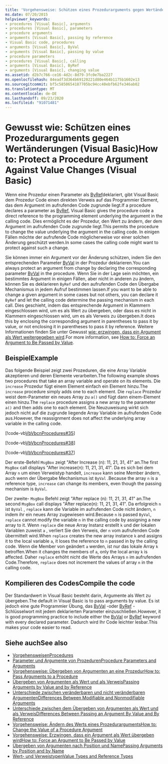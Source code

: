 ```yaml
---
title: 'Vorgehensweise: Schützen eines Prozedurarguments gegen Wertänderungen'
ms.date: 07/20/2015
helpviewer_keywords:
- procedures [Visual Basic], arguments
- procedures [Visual Basic], parameters
- procedure arguments
- arguments [Visual Basic], passing by reference
- Visual Basic code, procedures
- arguments [Visual Basic], ByVal
- arguments [Visual Basic], passing by value
- procedure parameters
- procedures [Visual Basic], calling
- arguments [Visual Basic], ByRef
- arguments [Visual Basic], changing value
ms.assetid: d2b7c766-ce16-4d2c-8d79-3fc0e7ba2227
ms.openlocfilehash: 84eadf3d364b69120221d80e464b1175b1602e13
ms.sourcegitcommit: bf5c5850654187705bc94cc40ebfb62fe346ab02
ms.translationtype: MT
ms.contentlocale: de-DE
ms.lasthandoff: 09/23/2020
ms.locfileid: "91071481"
---
```

# <a name="how-to-protect-a-procedure-argument-against-value-changes-visual-basic"></a><span data-ttu-id="f4ad1-102">Gewusst wie: Schützen eines Prozedurarguments gegen Wertänderungen (Visual Basic)</span><span class="sxs-lookup"><span data-stu-id="f4ad1-102">How to: Protect a Procedure Argument Against Value Changes (Visual Basic)</span></span>

<span data-ttu-id="f4ad1-103">Wenn eine Prozedur einen Parameter als [ByRef](../../../language-reference/modifiers/byref.md)deklariert, gibt Visual Basic dem Prozedur Code einen direkten Verweis auf das Programmier Element, das dem Argument im aufrufenden Code zugrunde liegt.</span><span class="sxs-lookup"><span data-stu-id="f4ad1-103">If a procedure declares a parameter as [ByRef](../../../language-reference/modifiers/byref.md), Visual Basic gives the procedure code a direct reference to the programming element underlying the argument in the calling code.</span></span> <span data-ttu-id="f4ad1-104">Dies ermöglicht es der Prozedur, den Wert zu ändern, der dem Argument im aufrufenden Code zugrunde liegt.</span><span class="sxs-lookup"><span data-stu-id="f4ad1-104">This permits the procedure to change the value underlying the argument in the calling code.</span></span> <span data-ttu-id="f4ad1-105">In einigen Fällen möchte der aufrufende Code möglicherweise vor einer solchen Änderung geschützt werden.</span><span class="sxs-lookup"><span data-stu-id="f4ad1-105">In some cases the calling code might want to protect against such a change.</span></span>  
  
 <span data-ttu-id="f4ad1-106">Sie können immer ein Argument vor der Änderung schützen, indem Sie den entsprechenden Parameter [ByVal](../../../language-reference/modifiers/byval.md) in der Prozedur deklarieren.</span><span class="sxs-lookup"><span data-stu-id="f4ad1-106">You can always protect an argument from change by declaring the corresponding parameter [ByVal](../../../language-reference/modifiers/byval.md) in the procedure.</span></span> <span data-ttu-id="f4ad1-107">Wenn Sie in der Lage sein möchten, ein bestimmtes Argument in einigen Fällen, aber nicht in anderen zu ändern, können Sie es deklarieren `ByRef` und den aufrufenden Code den Übergabe Mechanismus in jedem Aufruf bestimmen lassen.</span><span class="sxs-lookup"><span data-stu-id="f4ad1-107">If you want to be able to change a given argument in some cases but not others, you can declare it `ByRef` and let the calling code determine the passing mechanism in each call.</span></span> <span data-ttu-id="f4ad1-108">Dies geschieht, indem das entsprechende Argument in Klammern eingeschlossen wird, um es als Wert zu übergeben, oder dass es nicht in Klammern eingeschlossen wird, um es als Verweis zu übergeben.</span><span class="sxs-lookup"><span data-stu-id="f4ad1-108">It does this by enclosing the corresponding argument in parentheses to pass it by value, or not enclosing it in parentheses to pass it by reference.</span></span> <span data-ttu-id="f4ad1-109">Weitere Informationen finden Sie unter Gewusst [wie: erzwingen, dass ein Argument als Wert weitergegeben wird](./how-to-force-an-argument-to-be-passed-by-value.md).</span><span class="sxs-lookup"><span data-stu-id="f4ad1-109">For more information, see [How to: Force an Argument to Be Passed by Value](./how-to-force-an-argument-to-be-passed-by-value.md).</span></span>  
  
## <a name="example"></a><span data-ttu-id="f4ad1-110">Beispiel</span><span class="sxs-lookup"><span data-stu-id="f4ad1-110">Example</span></span>  

 <span data-ttu-id="f4ad1-111">Das folgende Beispiel zeigt zwei Prozeduren, die eine Array Variable akzeptieren und deren Elemente verarbeiten.</span><span class="sxs-lookup"><span data-stu-id="f4ad1-111">The following example shows two procedures that take an array variable and operate on its elements.</span></span> <span data-ttu-id="f4ad1-112">Die `increase` Prozedur fügt einem Element einfach ein Element hinzu.</span><span class="sxs-lookup"><span data-stu-id="f4ad1-112">The `increase` procedure simply adds one to each element.</span></span> <span data-ttu-id="f4ad1-113">Die `replace` Prozedur weist dem-Parameter ein neues Array zu `a()` und fügt dann einem-Element einen hinzu.</span><span class="sxs-lookup"><span data-stu-id="f4ad1-113">The `replace` procedure assigns a new array to the parameter `a()` and then adds one to each element.</span></span> <span data-ttu-id="f4ad1-114">Die Neuzuweisung wirkt sich jedoch nicht auf die zugrunde liegende Array Variable im aufrufenden Code aus.</span><span class="sxs-lookup"><span data-stu-id="f4ad1-114">However, the reassignment does not affect the underlying array variable in the calling code.</span></span>  
  
 [!code-vb[VbVbcnProcedures#35](~/samples/snippets/visualbasic/VS_Snippets_VBCSharp/VbVbcnProcedures/VB/Class1.vb#35)]  
  
 [!code-vb[VbVbcnProcedures#38](~/samples/snippets/visualbasic/VS_Snippets_VBCSharp/VbVbcnProcedures/VB/Class1.vb#38)]  
  
 [!code-vb[VbVbcnProcedures#37](~/samples/snippets/visualbasic/VS_Snippets_VBCSharp/VbVbcnProcedures/VB/Class1.vb#37)]  
  
 <span data-ttu-id="f4ad1-115">Der erste-Befehl `MsgBox` zeigt "After Increase (n): 11, 21, 31, 41" an.</span><span class="sxs-lookup"><span data-stu-id="f4ad1-115">The first `MsgBox` call displays "After increase(n): 11, 21, 31, 41".</span></span> <span data-ttu-id="f4ad1-116">Da es sich bei dem Array `n` um einen Verweistyp handelt, `increase` kann seine Member ändern, auch wenn der Übergabe Mechanismus ist `ByVal` .</span><span class="sxs-lookup"><span data-stu-id="f4ad1-116">Because the array `n` is a reference type, `increase` can change its members, even though the passing mechanism is `ByVal`.</span></span>  
  
 <span data-ttu-id="f4ad1-117">Der zweite- `MsgBox` Befehl zeigt "After replace (n): 11, 21, 31, 41" an.</span><span class="sxs-lookup"><span data-stu-id="f4ad1-117">The second `MsgBox` call displays "After replace(n): 11, 21, 31, 41".</span></span> <span data-ttu-id="f4ad1-118">Da erfolgreich `n` ist `ByVal` , `replace` kann die Variable im aufrufenden Code nicht ändern, `n` indem ihr ein neues Array zugewiesen wird.</span><span class="sxs-lookup"><span data-stu-id="f4ad1-118">Because `n` is passed `ByVal`, `replace` cannot modify the variable `n` in the calling code by assigning a new array to it.</span></span> <span data-ttu-id="f4ad1-119">Wenn `replace` die neue Array Instanz erstellt `k` und der lokalen Variablen zuweist `a` , verliert Sie den Verweis, der `n` vom aufrufenden Code übermittelt wird.</span><span class="sxs-lookup"><span data-stu-id="f4ad1-119">When `replace` creates the new array instance `k` and assigns it to the local variable `a`, it loses the reference to `n` passed in by the calling code.</span></span> <span data-ttu-id="f4ad1-120">Wenn die Member von geändert `a` werden, ist nur das lokale Array `k` betroffen.</span><span class="sxs-lookup"><span data-stu-id="f4ad1-120">When it changes the members of `a`, only the local array `k` is affected.</span></span> <span data-ttu-id="f4ad1-121">Daher `replace` erhöht nicht die Werte des Arrays `n` im aufrufenden Code.</span><span class="sxs-lookup"><span data-stu-id="f4ad1-121">Therefore, `replace` does not increment the values of array `n` in the calling code.</span></span>  
  
## <a name="compile-the-code"></a><span data-ttu-id="f4ad1-122">Kompilieren des Codes</span><span class="sxs-lookup"><span data-stu-id="f4ad1-122">Compile the code</span></span>  

 <span data-ttu-id="f4ad1-123">Der Standardwert in Visual Basic besteht darin, Argumente als Wert zu übergeben.</span><span class="sxs-lookup"><span data-stu-id="f4ad1-123">The default in Visual Basic is to pass arguments by value.</span></span> <span data-ttu-id="f4ad1-124">Es ist jedoch eine gute Programmier Übung, das [ByVal](../../../language-reference/modifiers/byval.md) -oder [ByRef](../../../language-reference/modifiers/byref.md) -Schlüsselwort mit jedem deklarierten Parameter einzuschließen.</span><span class="sxs-lookup"><span data-stu-id="f4ad1-124">However, it is good programming practice to include either the [ByVal](../../../language-reference/modifiers/byval.md) or [ByRef](../../../language-reference/modifiers/byref.md) keyword with every declared parameter.</span></span> <span data-ttu-id="f4ad1-125">Dadurch wird Ihr Code leichter lesbar.</span><span class="sxs-lookup"><span data-stu-id="f4ad1-125">This makes your code easier to read.</span></span>  
  
## <a name="see-also"></a><span data-ttu-id="f4ad1-126">Siehe auch</span><span class="sxs-lookup"><span data-stu-id="f4ad1-126">See also</span></span>

- [<span data-ttu-id="f4ad1-127">Vorgehensweisen</span><span class="sxs-lookup"><span data-stu-id="f4ad1-127">Procedures</span></span>](./index.md)
- [<span data-ttu-id="f4ad1-128">Parameter und Argumente von Prozeduren</span><span class="sxs-lookup"><span data-stu-id="f4ad1-128">Procedure Parameters and Arguments</span></span>](./procedure-parameters-and-arguments.md)
- [<span data-ttu-id="f4ad1-129">Vorgehensweise: Übergeben von Argumenten an eine Prozedur</span><span class="sxs-lookup"><span data-stu-id="f4ad1-129">How to: Pass Arguments to a Procedure</span></span>](./how-to-pass-arguments-to-a-procedure.md)
- [<span data-ttu-id="f4ad1-130">Übergeben von Argumenten als Wert und als Verweis</span><span class="sxs-lookup"><span data-stu-id="f4ad1-130">Passing Arguments by Value and by Reference</span></span>](./passing-arguments-by-value-and-by-reference.md)
- [<span data-ttu-id="f4ad1-131">Unterschiede zwischen veränderbaren und nicht veränderbaren Argumenten</span><span class="sxs-lookup"><span data-stu-id="f4ad1-131">Differences Between Modifiable and Nonmodifiable Arguments</span></span>](./differences-between-modifiable-and-nonmodifiable-arguments.md)
- [<span data-ttu-id="f4ad1-132">Unterschiede zwischen dem Übergeben von Argumenten als Wert und als Verweis</span><span class="sxs-lookup"><span data-stu-id="f4ad1-132">Differences Between Passing an Argument By Value and By Reference</span></span>](./differences-between-passing-an-argument-by-value-and-by-reference.md)
- [<span data-ttu-id="f4ad1-133">Vorgehensweise: Ändern des Werts eines Prozedurarguments</span><span class="sxs-lookup"><span data-stu-id="f4ad1-133">How to: Change the Value of a Procedure Argument</span></span>](./how-to-change-the-value-of-a-procedure-argument.md)
- [<span data-ttu-id="f4ad1-134">Vorgehensweise: Erzwingen, dass ein Argument als Wert übergeben wird</span><span class="sxs-lookup"><span data-stu-id="f4ad1-134">How to: Force an Argument to Be Passed by Value</span></span>](./how-to-force-an-argument-to-be-passed-by-value.md)
- [<span data-ttu-id="f4ad1-135">Übergeben von Argumenten nach Position und Name</span><span class="sxs-lookup"><span data-stu-id="f4ad1-135">Passing Arguments by Position and by Name</span></span>](./passing-arguments-by-position-and-by-name.md)
- [<span data-ttu-id="f4ad1-136">Wert- und Verweistypen</span><span class="sxs-lookup"><span data-stu-id="f4ad1-136">Value Types and Reference Types</span></span>](../data-types/value-types-and-reference-types.md)
